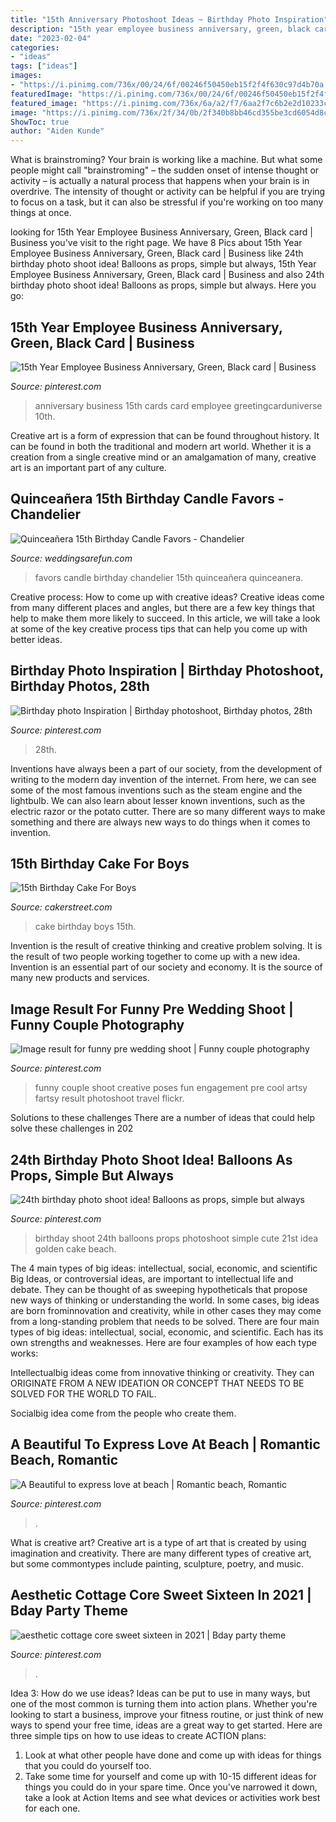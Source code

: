 ```yaml
---
title: "15th Anniversary Photoshoot Ideas ~ Birthday Photo Inspiration"
description: "15th year employee business anniversary, green, black card"
date: "2023-02-04"
categories:
- "ideas"
tags: ["ideas"]
images:
- "https://i.pinimg.com/736x/00/24/6f/00246f50450eb15f2f4f630c97d4b70a.jpg"
featuredImage: "https://i.pinimg.com/736x/00/24/6f/00246f50450eb15f2f4f630c97d4b70a.jpg"
featured_image: "https://i.pinimg.com/736x/6a/a2/f7/6aa2f7c6b2e2d10233c3ce610e76821c--couple-photography-photography-ideas.jpg"
image: "https://i.pinimg.com/736x/2f/34/0b/2f340b8bb46cd355be3cd6054d8c3ecf.jpg"
ShowToc: true
author: "Aiden Kunde"
---
```



What is brainstroming?
Your brain is working like a machine. But what some people might call "brainstroming" – the sudden onset of intense thought or activity – is actually a natural process that happens when your brain is in overdrive. The intensity of thought or activity can be helpful if you are trying to focus on a task, but it can also be stressful if you're working on too many things at once.

	

		
looking for 15th Year Employee Business Anniversary, Green, Black card | Business you've visit to the right page. We have 8 Pics about 15th Year Employee Business Anniversary, Green, Black card | Business like 24th birthday photo shoot idea! Balloons as props, simple but always, 15th Year Employee Business Anniversary, Green, Black card | Business and also 24th birthday photo shoot idea! Balloons as props, simple but always. Here you go:
		
    
## 15th Year Employee Business Anniversary, Green, Black Card | Business

<img loading=lazy src="https://i.pinimg.com/736x/7e/fb/65/7efb65a92a033658ec23ef7b3fe56b33.jpg" onerror="this.onerror=null;this.src='https://tse1.mm.bing.net/th?id=OIP.JZ7glN3SCSUrAAzQWteudwHaFj&amp;pid=15.1';" alt="15th Year Employee Business Anniversary, Green, Black card | Business">

_Source: pinterest.com_

>anniversary business 15th cards card employee greetingcarduniverse 10th. 

	

Creative art is a form of expression that can be found throughout history. It can be found in both the traditional and modern art world. Whether it is a creation from a single creative mind or an amalgamation of many, creative art is an important part of any culture.

    
## Quinceañera 15th Birthday Candle Favors - Chandelier

<img loading=lazy src="https://sep.yimg.com/ay/yhst-25220212292917/quincea-era-15th-birthday-candle-favors-chandelier-1.gif" onerror="this.onerror=null;this.src='https://tse4.mm.bing.net/th?id=OIP.GaNvFVmVThCNBfafcbg08wHaKY&amp;pid=15.1';" alt="Quinceañera 15th Birthday Candle Favors - Chandelier">

_Source: weddingsarefun.com_

>favors candle birthday chandelier 15th quinceañera quinceanera. 

	

Creative process: How to come up with creative ideas?
Creative ideas come from many different places and angles, but there are a few key things that help to make them more likely to succeed. In this article, we will take a look at some of the key creative process tips that can help you come up with better ideas.

    
## Birthday Photo Inspiration | Birthday Photoshoot, Birthday Photos, 28th

<img loading=lazy src="https://i.pinimg.com/736x/2f/34/0b/2f340b8bb46cd355be3cd6054d8c3ecf.jpg" onerror="this.onerror=null;this.src='https://tse4.mm.bing.net/th?id=OIP.Abr2Kdy4-JUWsxPsUm_xqwHaJQ&amp;pid=15.1';" alt="Birthday photo Inspiration | Birthday photoshoot, Birthday photos, 28th">

_Source: pinterest.com_

>28th. 

	

Inventions have always been a part of our society, from the development of writing to the modern day invention of the internet. From here, we can see some of the most famous inventions such as the steam engine and the lightbulb. We can also learn about lesser known inventions, such as the electric razor or the potato cutter. There are so many different ways to make something and there are always new ways to do things when it comes to invention.

    
## 15th Birthday Cake For Boys

<img loading=lazy src="https://www.cakerstreet.com/upload/Product_images/fbImage/15th-birthday-cake-for-boys-25338-29a2c3214.JPEG" onerror="this.onerror=null;this.src='https://tse1.mm.bing.net/th?id=OIP.L8Vvdbwe2MpjUz45Cr-YGQHaD4&amp;pid=15.1';" alt="15th Birthday Cake For Boys">

_Source: cakerstreet.com_

>cake birthday boys 15th. 

	

Invention is the result of creative thinking and creative problem solving. It is the result of two people working together to come up with a new idea. Invention is an essential part of our society and economy. It is the source of many new products and services.

    
## Image Result For Funny Pre Wedding Shoot | Funny Couple Photography

<img loading=lazy src="https://i.pinimg.com/736x/6a/a2/f7/6aa2f7c6b2e2d10233c3ce610e76821c--couple-photography-photography-ideas.jpg" onerror="this.onerror=null;this.src='https://tse3.mm.bing.net/th?id=OIP._if8eLQxwyEalMWaUXHFKQHaMb&amp;pid=15.1';" alt="Image result for funny pre wedding shoot | Funny couple photography">

_Source: pinterest.com_

>funny couple shoot creative poses fun engagement pre cool artsy fartsy result photoshoot travel flickr. 

	

Solutions to these challenges
There are a number of ideas that could help solve these challenges in 202
    
## 24th Birthday Photo Shoot Idea! Balloons As Props, Simple But Always

<img loading=lazy src="https://i.pinimg.com/736x/00/24/6f/00246f50450eb15f2f4f630c97d4b70a.jpg" onerror="this.onerror=null;this.src='https://tse2.mm.bing.net/th?id=OIP.Eusm490nV7etNJV9VN5JXgHaLH&amp;pid=15.1';" alt="24th birthday photo shoot idea! Balloons as props, simple but always">

_Source: pinterest.com_

>birthday shoot 24th balloons props photoshoot simple cute 21st idea golden cake beach. 

	

The 4 main types of big ideas: intellectual, social, economic, and scientific
Big Ideas, or controversial ideas, are important to intellectual life and debate. They can be thought of as sweeping hypotheticals that propose new ways of thinking or understanding the world. In some cases, big ideas are born frominnovation and creativity, while in other cases they may come from a long-standing problem that needs to be solved.
There are four main types of big ideas: intellectual, social, economic, and scientific. Each has its own strengths and weaknesses. Here are four examples of how each type works:

 Intellectualbig ideas come from innovative thinking or creativity. They can ORIGINATE FROM A NEW IDEATION OR CONCEPT THAT NEEDS TO BE SOLVED FOR THE WORLD TO FAIL. 

Socialbig idea come from the people who create them.

    
## A Beautiful To Express Love At Beach | Romantic Beach, Romantic

<img loading=lazy src="https://i.pinimg.com/736x/1a/44/a3/1a44a337a02331e9793ebcd89753924b.jpg" onerror="this.onerror=null;this.src='https://tse2.mm.bing.net/th?id=OIP.Tc2O2SBp1gt0S-7EWgbNDQHaMu&amp;pid=15.1';" alt="A Beautiful to express love at beach | Romantic beach, Romantic">

_Source: pinterest.com_

>. 

	

What is creative art?
Creative art is a type of art that is created by using imagination and creativity. There are many different types of creative art, but some commontypes include painting, sculpture, poetry, and music.

    
## Aesthetic Cottage Core Sweet Sixteen In 2021 | Bday Party Theme

<img loading=lazy src="https://i.pinimg.com/736x/9a/11/05/9a1105b9c568c2daf9c49c8b7c2d66fe.jpg" onerror="this.onerror=null;this.src='https://tse3.mm.bing.net/th?id=OIP.gNHsWDZMnHsMj5pWhSz1MgHaLH&amp;pid=15.1';" alt="aesthetic cottage core sweet sixteen in 2021 | Bday party theme">

_Source: pinterest.com_

>. 

	

Idea 3: How do we use ideas?
Ideas can be put to use in many ways, but one of the most common is turning them into action plans. Whether you're looking to start a business, improve your fitness routine, or just think of new ways to spend your free time, ideas are a great way to get started. Here are three simple tips on how to use ideas to create ACTION plans:
1. Look at what other people have done and come up with ideas for things that you could do yourself too.
2. Take some time for yourself and come up with 10-15 different ideas for things you could do in your spare time. Once you've narrowed it down, take a look at Action Items and see what devices or activities work best for each one.


